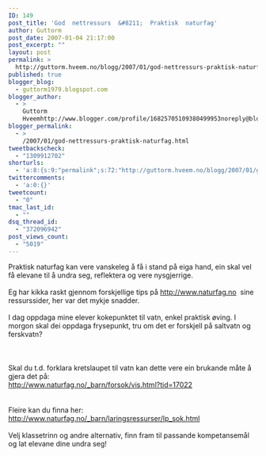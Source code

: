 ```yaml
---
ID: 149
post_title: 'God  nettressurs  &#8211;  Praktisk  naturfag'
author: Guttorm
post_date: 2007-01-04 21:17:00
post_excerpt: ""
layout: post
permalink: >
  http://guttorm.hveem.no/blogg/2007/01/god-nettressurs-praktisk-naturfag/
published: true
blogger_blog:
  - guttorm1979.blogspot.com
blogger_author:
  - >
    Guttorm
    Hveemhttp://www.blogger.com/profile/16825705109380499953noreply@blogger.com
blogger_permalink:
  - >
    /2007/01/god-nettressurs-praktisk-naturfag.html
tweetbackscheck:
  - "1309912702"
shorturls:
  - 'a:8:{s:9:"permalink";s:72:"http://guttorm.hveem.no/blogg/2007/01/god-nettressurs-praktisk-naturfag/";s:7:"tinyurl";s:25:"http://tinyurl.com/8tn4yn";s:4:"isgd";s:17:"http://is.gd/gG9C";s:5:"bitly";s:18:"http://bit.ly/9402";s:5:"snipr";s:22:"http://snipr.com/agrpa";s:5:"snurl";s:22:"http://snurl.com/agrpa";s:7:"snipurl";s:24:"http://snipurl.com/agrpa";s:4:"trim";s:17:"http://tr.im/b9o0";}'
twittercomments:
  - 'a:0:{}'
tweetcount:
  - "0"
tmac_last_id:
  - ""
dsq_thread_id:
  - "372096942"
post_views_count:
  - "5019"
---
```

Praktisk naturfag kan vere vanskeleg å få i stand på eiga hand, ein skal vel få elevane til å undra seg, reflektera og vere nysgjerrige.<br /><br />Eg har kikka raskt gjennom forskjellige tips på <a href="http://www.naturfag.no">http://www.naturfag.no</a>  sine ressurssider, her var det mykje snadder.<br /><br />I dag oppdaga mine elever kokepunktet til vatn, enkel praktisk øving. I morgon skal dei oppdaga frysepunkt, tru om det er forskjell på saltvatn og ferskvatn?<br /><br /><br /><br />Skal du t.d. forklara kretslaupet til vatn kan dette vere ein brukande måte å gjera det på:<br /><a href="http://www.naturfag.no/_barn/forsok/vis.html?tid=17022">http://www.naturfag.no/_barn/forsok/vis.html?tid=17022</a><br /><br /><br />Fleire kan du finna her: <a href="http://www.naturfag.no/_barn/laringsressurser/lp_sok.html">http://www.naturfag.no/_barn/laringsressurser/lp_sok.html</a><br /><br />Velj klassetrinn og andre alternativ, finn fram til passande kompetansemål og lat elevane dine undra seg! <style>i{content: normal !important}</style>